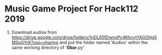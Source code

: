 # Music Game Project For Hack112 2019

1. Download audios from https://drive.google.com/drive/folders/1nDL65fDwnoPc4KhcytYAGOHg5MSuGYrK?usp=sharing and put the folder named 'Audios' within the same working directory of '__Gbar__.py'
